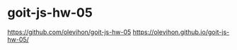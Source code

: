 # goit-js-hw-05

https://github.com/olevihon/goit-js-hw-05
https://olevihon.github.io/goit-js-hw-05/
